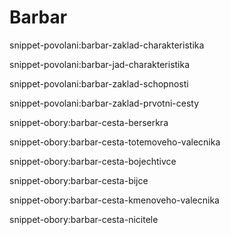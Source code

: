 # Barbar

snippet-povolani:barbar-zaklad-charakteristika

snippet-povolani:barbar-jad-charakteristika

snippet-povolani:barbar-zaklad-schopnosti

snippet-povolani:barbar-zaklad-prvotni-cesty



snippet-obory:barbar-cesta-berserkra

snippet-obory:barbar-cesta-totemoveho-valecnika

snippet-obory:barbar-cesta-bojechtivce

snippet-obory:barbar-cesta-bijce

snippet-obory:barbar-cesta-kmenoveho-valecnika

snippet-obory:barbar-cesta-nicitele


<!--stackedit_data:
eyJoaXN0b3J5IjpbLTE5Mjg2OTE5MTQsLTE5NjgzNDEyNTNdfQ
==
-->
